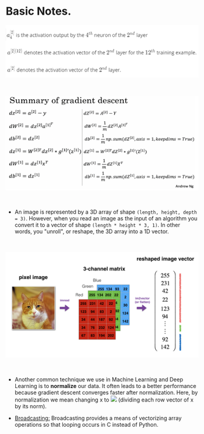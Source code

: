 # Basic Notes.
<p align="center">
  <kbd>
  <img src="https://github.com/rjrockzz/deep-learning/blob/master/Coursera/dl2.png">
  </kbd>  
</p><br>

<p align="center">
  <kbd>
  <img src="https://github.com/rjrockzz/deep-learning/blob/master/Coursera/Screenshot%20(188).png">
  </kbd>  
</p><br>

* An image is represented by a 3D array of shape ```(length, height, depth = 3)```. However, when you read an image as the input of an algorithm you convert it to a vector of shape ```(length * height * 3, 1)```. In other words, you "unroll", or reshape, the 3D array into a 1D vector.
<br>
<p align="center">
  <kbd>
  <img src="https://github.com/rjrockzz/deep-learning/blob/master/Coursera/dl.png">
  </kbd>  
</p><br>

* Another common technique we use in Machine Learning and Deep Learning is to **normalize** our data. It often leads to a better performance because gradient descent converges faster after normalization. Here, by normalization we mean changing x to <img src="https://render.githubusercontent.com/render/math?math=\frac{x}{\| x\|}"> (dividing each row vector of x by its norm).<br>

* [Broadcasting:](https://numpy.org/doc/stable/user/basics.broadcasting.html)  Broadcasting provides a means of vectorizing array operations so that looping occurs in C instead of Python. 
